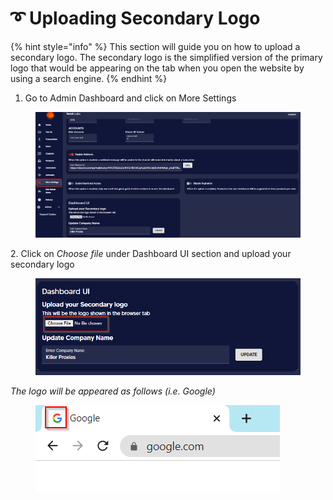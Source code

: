 # ➰ Uploading Secondary Logo

{% hint style="info" %}
This section will guide you on how to upload a secondary logo. The secondary logo is the simplified version of the primary logo that would be appearing on the tab when you open the website by using a search engine.
{% endhint %}

1. Go to Admin Dashboard and click on More Settings

<figure><img src="../../.gitbook/assets/1 (16).png" alt=""><figcaption></figcaption></figure>

2\. Click on _Choose file_ under Dashboard UI section and upload your secondary logo

<figure><img src="../../.gitbook/assets/4 (6).png" alt=""><figcaption></figcaption></figure>

_The logo will be appeared as follows (i.e. Google)_

<figure><img src="../../.gitbook/assets/1 (20).png" alt=""><figcaption></figcaption></figure>





